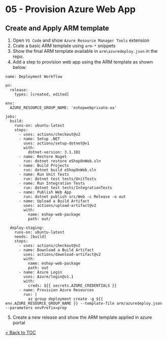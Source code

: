 # 05 - Provision Azure Web App
## Create and Apply ARM template
1. Open `VS Code` and show `Azure Resource Manager Tools` extension
2. Crate a basic ARM template using `arm-*` snippets
3. Show the final ARM template available in `arm\azuredeploy.json` in the repo.
4. Add a step to provision web app using the ARM template as shown below:
```
name: Deployment Workflow

on:
  release:
    types: [created, edited]

env:
  AZURE_RESOURCE_GROUP_NAME: 'eshopwebprivate-aa'

jobs:
  build:
    runs-on: ubuntu-latest
    steps:
      - uses: actions/checkout@v2
      - name: Setup .NET
        uses: actions/setup-dotnet@v1
        with:
          dotnet-version: 3.1.101
      - name: Restore Nuget
        run: dotnet restore eShopOnWeb.sln
      - name: Build Projects
        run: dotnet build eShopOnWeb.sln
      - name: Run Unit Tests
        run: dotnet test tests/UnitTests
      - name: Run Integration Tests
        run: dotnet test tests/IntegrationTests
      - name: Publish Web App
        run: dotnet publish src/Web -c Release -o out
      - name: Upload a Build Artifact
        uses: actions/upload-artifact@v2
        with:
          name: eshop-web-package
          path: out/
      
  deploy-staging:
    runs-on: ubuntu-latest
    needs: [build]
    steps:
      - uses: actions/checkout@v2
      - name: Download a Build Artifact
        uses: actions/download-artifact@v2
        with:
          name: eshop-web-package
          path: out
      - name: Azure Login
        uses: Azure/login@v1.1
        with:
          creds: ${{ secrets.AZURE_CREDENTIALS }}
      - name: Provision Azure Resources
        run: |
          az group deployment create -g ${{ env.AZURE_RESOURCE_GROUP_NAME }} --template-file arm/azuredeploy.json --parameters envPrefix=prep
```
5. Create a new release and show the ARM template applied in azure portal

[< Back to TOC](README.md)